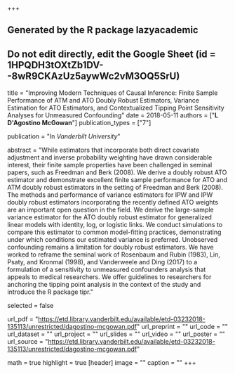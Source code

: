 +++
## Generated by the R package lazyacademic
## Do not edit directly, edit the Google Sheet (id = 1HPQDH3tOXtZb1DV--8wR9CKAzUz5aywWc2vM3OQ5SrU)

title = "Improving Modern Techniques of Causal Inference: Finite Sample Performance of ATM and ATO Doubly Robust Estimators, Variance Estimation for ATO Estimators, and Contextualized Tipping Point Sensitivity Analyses for Unmeasured Confounding"
date = 2018-05-11
authors = ["**L D'Agostino McGowan**"]
publication_types = ["7"]

publication = "In *Vanderbilt University*"

abstract = "While estimators that incorporate both direct covariate adjustment and inverse probability weighting have drawn considerable interest, their finite sample properties have been challenged in seminal papers, such as Freedman and Berk (2008). We derive a doubly robust ATO estimator and demonstrate excellent finite sample performance for ATO and ATM doubly robust estimators in the setting of Freedman and Berk (2008). The methods and performance of variance estimators for IPW and IPW doubly robust estimators incorporating the recently defined ATO weights are an important open question in the field. We derive the large-sample variance estimator for the ATO doubly robust estimator for generalized linear models with identity, log, or logistic links. We conduct simulations to compare this estimator to common model-fitting practices, demonstrating under which conditions our estimated variance is preferred. Unobserved confounding remains a limitation for doubly robust estimators. We have worked to reframe the seminal work of Rosenbaum and Rubin (1983), Lin, Psaty, and Kronmal (1998), and Vanderweele and Ding (2017) to a formulation of a sensitivity to unmeasured confounders analysis that appeals to medical researchers. We offer guidelines to researchers for anchoring the tipping point analysis in the context of the study and introduce the R package tipr."

selected = false

url_pdf = "https://etd.library.vanderbilt.edu/available/etd-03232018-135113/unrestricted/dagostino-mcgowan.pdf"
url_preprint = ""
url_code = ""
url_dataset = ""
url_project = ""
url_slides = ""
url_video = ""
url_poster = ""
url_source = "https://etd.library.vanderbilt.edu/available/etd-03232018-135113/unrestricted/dagostino-mcgowan.pdf"

math = true
highlight = true
[header]
image = ""
caption = ""
+++
